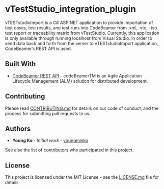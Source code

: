 # vTestStudio_integration_plugin
vTESTstudioImport is a C# ASP.NET application to provide importation of test cases, test results, and test runs into CodeBeamer from .xml, .vtc, -tso test report or traceability matrix from vTestStudio.  Currently, this application is only available through running localhost from Visual Studio. In order to send data back and forth from the server to vTESTstudioImport application, CodeBeamer’s REST API is used.
## Built With

* [CodeBeamer REST API](https://codebeamer.com/cb/wiki/117612) - codeBeamerTM is an Agile Application Lifecycle Management (ALM) solution for distributed development. 

## Contributing

Please read [CONTRIBUTING.md](https://gist.github.com/PurpleBooth/b24679402957c63ec426) for details on our code of conduct, and the process for submitting pull requests to us.

## Authors

* **Young Ko** - *Initial work* - [youngminko](https://github.com/youngminko)

See also the list of [contributors](https://github.com/your/project/contributors) who participated in this project.

## License

This project is licensed under the MIT License - see the [LICENSE.md](LICENSE.md) file for details
